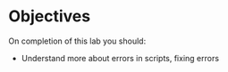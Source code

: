 # Objectives

On completion of this lab you should:

- Understand more about errors in scripts, fixing errors




